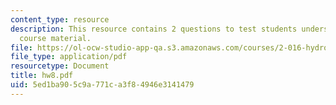 ```yaml
---
content_type: resource
description: This resource contains 2 questions to test students understanding of
  course material.
file: https://ol-ocw-studio-app-qa.s3.amazonaws.com/courses/2-016-hydrodynamics-13-012-fall-2005/5ed1ba905c9a771ca3f84946e3141479_hw8.pdf
file_type: application/pdf
resourcetype: Document
title: hw8.pdf
uid: 5ed1ba90-5c9a-771c-a3f8-4946e3141479
---
```

